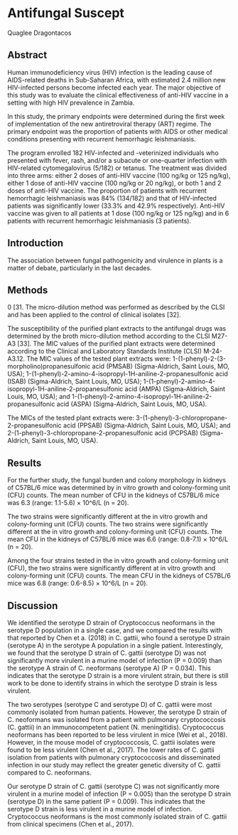 # Antifungal Suscept
Quaglee Dragontacos


## Abstract
Human immunodeficiency virus (HIV) infection is the leading cause of AIDS-related deaths in Sub-Saharan Africa, with estimated 2.4 million new HIV-infected persons become infected each year. The major objective of this study was to evaluate the clinical effectiveness of anti-HIV vaccine in a setting with high HIV prevalence in Zambia.

In this study, the primary endpoints were determined during the first week of implementation of the new antiretroviral therapy (ART) regime. The primary endpoint was the proportion of patients with AIDS or other medical conditions presenting with recurrent hemorrhagic leishmaniasis.

The program enrolled 182 HIV-infected and -veterinized individuals who presented with fever, rash, and/or a subacute or one-quarter infection with HIV-related cytomegalovirus (5/182) or tetanus. The treatment was divided into three arms: either 2 doses of anti-HIV vaccine (100 ng/kg or 125 ng/kg), either 1 dose of anti-HIV vaccine (100 ng/kg or 20 ng/kg), or both 1 and 2 doses of anti-HIV vaccine. The proportion of patients with recurrent hemorrhagic leishmaniasis was 84% (134/182) and that of HIV-infected patients was significantly lower (33.3% and 42.9% respectively). Anti-HIV vaccine was given to all patients at 1 dose (100 ng/kg or 125 ng/kg) and in 6 patients with recurrent hemorrhagic leishmaniasis (3 patients).


## Introduction
The association between fungal pathogenicity and virulence in plants is a matter of debate, particularly in the last decades.


## Methods
0 [31. The micro-dilution method was performed as described by the CLSI and has been applied to the control of clinical isolates [32].

The susceptibility of the purified plant extracts to the antifungal drugs was determined by the broth micro-dilution method according to the CLSI M27-A3 [33]. The MIC values of the purified plant extracts were determined according to the Clinical and Laboratory Standards Institute (CLSI) M-24-A3.12. The MIC values of the tested plant extracts were: 1-(1-phenyl)-2-(3-morpholino)propanesulfonic acid (PMSAB) (Sigma-Aldrich, Saint Louis, MO, USA); 1-(1-phenyl)-2-amino-4-isopropyl-1H-aniline-2-propanesulfonic acid (ISAB) (Sigma-Aldrich, Saint Louis, MO, USA); 1-(1-phenyl)-2-amino-4-isopropyl-1H-aniline-2-propanesulfonic acid (AMPA) (Sigma-Aldrich, Saint Louis, MO, USA); and 1-(1-phenyl)-2-amino-4-isopropyl-1H-aniline-2-propanesulfonic acid (ASPA) (Sigma-Aldrich, Saint Louis, MO, USA).

The MICs of the tested plant extracts were: 3-(1-phenyl)-3-chloropropane-2-propanesulfonic acid (PPSAB) (Sigma-Aldrich, Saint Louis, MO, USA); and 2-(1-phenyl)-3-chloropropane-2-propanesulfonic acid (PCPSAB) (Sigma-Aldrich, Saint Louis, MO, USA).


## Results
For the further study, the fungal burden and colony morphology in kidneys of C57BL/6 mice was determined by in vitro growth and colony-forming unit (CFU) counts. The mean number of CFU in the kidneys of C57BL/6 mice was 6.3 (range: 1.1-5.6) × 10^6/L (n = 20).

The two strains were significantly different at the in vitro growth and colony-forming unit (CFU) counts. The two strains were significantly different at the in vitro growth and colony-forming unit (CFU) counts. The mean CFU in the kidneys of C57BL/6 mice was 6.6 (range: 0.8-7.1) × 10^6/L (n = 20).

Among the four strains tested in the in vitro growth and colony-forming unit (CFU), the two strains were significantly different at in vitro growth and colony-forming unit (CFU) counts. The mean CFU in the kidneys of C57BL/6 mice was 6.8 (range: 0.6-8.5) × 10^6/L (n = 20).


## Discussion
We identified the serotype D strain of Cryptococcus neoformans in the serotype D population in a single case, and we compared the results with that reported by Chen et a. (2018) in C. gattii, who found a serotype D strain (serotype A) in the serotype A population in a single patient. Interestingly, we found that the serotype D strain of C. gattii (serotype D) was not significantly more virulent in a murine model of infection (P = 0.009) than the serotype A strain of C. neoformans (serotype A) (P = 0.034). This indicates that the serotype D strain is a more virulent strain, but there is still work to be done to identify strains in which the serotype D strain is less virulent.

The two serotypes (serotype C and serotype D) of C. gattii were most commonly isolated from human patients. However, the serotype D strain of C. neoformans was isolated from a patient with pulmonary cryptococcosis (C. gattii) in an immunocompetent patient (N. meningitidis). Cryptococcus neoformans has been reported to be less virulent in mice (Wei et al., 2018). However, in the mouse model of cryptococcosis, C. gattii isolates were found to be less virulent (Chen et al., 2017). The lower rates of C. gattii isolation from patients with pulmonary cryptococcosis and disseminated infection in our study may reflect the greater genetic diversity of C. gattii compared to C. neoformans.

Our serotype D strain of C. gattii (serotype C) was not significantly more virulent in a murine model of infection (P = 0.005) than the serotype D strain (serotype D) in the same patient (P = 0.009). This indicates that the serotype D strain is less virulent in a murine model of infection. Cryptococcus neoformans is the most commonly isolated strain of C. gattii from clinical specimens (Chen et al., 2017).
